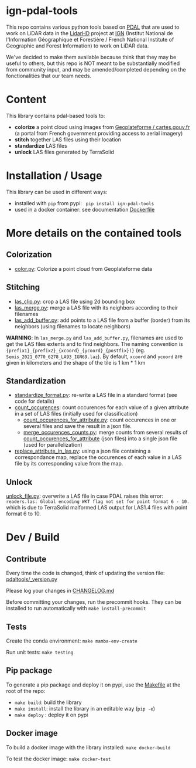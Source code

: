 # ign-pdal-tools

This repo contains various python tools based on [PDAL](https://pdal.io/) that are used to work on
LiDAR data in the [LidarHD](https://www.ign.fr/institut/lidar-hd-vers-une-nouvelle-cartographie-3d-du-territoire)
project at [IGN](https://www.ign.fr) (Institut National de l'Information Géographique et Forestière / French National Institute of
Geographic and Forest Information) to work on LiDAR data.

We've decided to make them available because think that they may be useful to others, but this repo
is NOT meant to be substantially modified from community input, and may be amended/completed depending
on the fonctionalities that our team needs.

# Content

This library contains pdal-based tools to:
* **colorize** a point cloud using images from [Geoplateforme / cartes.gouv.fr](https://www.cartes.gouv.fr/) (a portal
from French government providing access to aerial imagery)
* **stitch** together LAS files using their location
* **standardize** LAS files
* **unlock** LAS files generated by TerraSolid

# Installation / Usage

This library can be used in different ways:
* installed with `pip` from pypi: ` pip install ign-pdal-tools`
* used in a docker container: see documentation [Dockerfile](Dockerfile)

# More details on the contained tools
## Colorization

* [color.py](pdaltools/color.py): Colorize a point cloud from Geoplateforme data

## Stitching

* [las_clip.py](pdaltools/las_clip.py): crop a LAS file using 2d bounding box
* [las_merge.py](pdaltools/las_merge.py): merge a LAS file with its neighbors according to their filenames
* [las_add_buffer.py](pdaltools/las_add_buffer.py): add points to a LAS file from a buffer (border) from its neighbors (using filenames to locate neighbors)

**WARNING**: In `las_merge.py` and `las_add_buffer.py`, filenames are used to get the LAS files extents
and to find neighbors.
The naming convention is `{prefix1}_{prefix2}_{xcoord}_{ycoord}_{postfix})}` (eg. `Semis_2021_0770_6278_LA93_IGN69.laz`).
By default, `xcoord` and `ycoord` are given in kilometers and the shape of the tile is 1 km * 1 km

## Standardization

* [standardize_format.py](pdaltools/standardize_format.py): re-write a LAS file in a standard format (see code for details)
* [count_occurences](pdaltools/count_occurences): count occurences for each value of a given attribute in a set of LAS files (initially used for classification)
    * [count_occurences_for_attribute.py](pdaltools/count_occurences/count_occurences_for_attribute.py): count occurences in one or several files and save the result in a json file.
    * [merge_occurences_counts.py](pdaltools/count_occurences/merge_occurences_counts.py): merge counts from several results of [count_occurences_for_attribute](pdaltools/count_occurences/count_occurences_for_attribute.py) (json files) into a single json file (used for parallelization)
* [replace_attribute_in_las.py](test/test_replace_attribute_in_las.py): using a json file containing a correspondance map, replace the occurences of each value in a LAS file by its corresponding value from the map.

## Unlock

[unlock_file.py](pdaltools/unlock_file.py): overwrite a LAS file in case PDAL raises this error:
`readers.las: Global encoding WKT flag not set for point format 6 - 10.` which is due to TerraSolid
malformed LAS output for LAS1.4 files with point format 6 to 10.

# Dev / Build

## Contribute

Every time the code is changed, think of updating the version file: [pdaltools/_version.py](pdaltools/_version.py`)

Please log your changes in [CHANGELOG.md](CHANGELOG.md)

Before committing your changes, run the precommit hooks. They can be installed to run automatically with `make install-precommit`

## Tests

Create the conda environment: `make mamba-env-create`

Run unit tests: `make testing`

## Pip package

To generate a pip package and deploy it on pypi, use the [Makefile](Makefile) at the root of the repo:

* `make build`: build the library
* `make install`: install the library in an editable way (`pip -e`)
* `make deploy` : deploy it on pypi

## Docker image

To build a docker image with the library installed: `make docker-build`

To test the docker image: `make docker-test`
